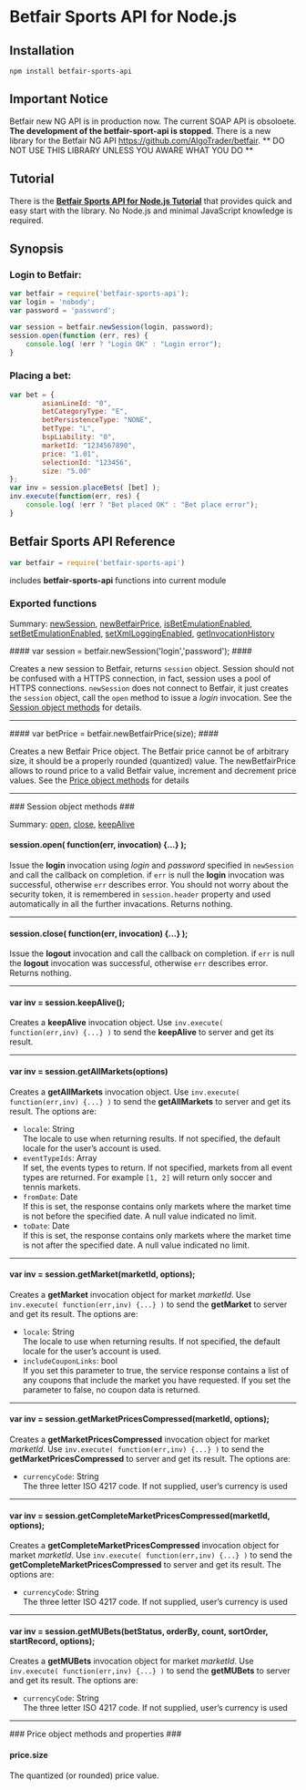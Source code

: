 # Betfair Sports API for Node.js

## Installation ##

    npm install betfair-sports-api

## Important Notice ##
 
Betfair new NG API is in production now. The current SOAP API is obsoloete. **The development of the betfair-sport-api is stopped**. There is 
a new library for the Betfair NG API https://github.com/AlgoTrader/betfair. ** DO NOT USE THIS LIBRARY UNLESS YOU AWARE WHAT YOU DO **

## Tutorial ##

There is the **[Betfair Sports API for Node.js Tutorial](https://github.com/AlgoTrader/betfair-sports-api/wiki)**
that provides quick and easy start with the library. No Node.js and minimal JavaScript knowledge is required.

## Synopsis ##

### Login to Betfair: ###
    
```JavaScript
var betfair = require('betfair-sports-api');
var login = 'nobody';
var password = 'password';

var session = betfair.newSession(login, password);
session.open(function (err, res) {
    console.log( !err ? "Login OK" : "Login error"); 
}
```

### Placing a bet: ###

```JavaScript
var bet = { 
        asianLineId: "0",
        betCategoryType: "E",
        betPersistenceType: "NONE",
        betType: "L",
        bspLiability: "0",
        marketId: "1234567890",
        price: "1.01",
        selectionId: "123456",
        size: "5.00"
};
var inv = session.placeBets( [bet] );
inv.execute(function(err, res) {
    console.log( !err ? "Bet placed OK" : "Bet place error"); 
}
```

## Betfair Sports API Reference ##

```JavaScript
var betfair = require('betfair-sports-api')
```

includes **betfair-sports-api** functions into current module

### Exported functions ###

Summary:
[newSession](#newSession), [newBetfairPrice](#newBetfairPrice), 
[isBetEmulationEnabled](#isBetEmulationEnabled), [setBetEmulationEnabled](#setBetEmulationEnabled),
[setXmlLoggingEnabled](#setXmlLoggingEnabled), [getInvocationHistory](#getInvocationHistory)

<a name='newSession'>
#### var session = betfair.newSession('login','password'); ####

Creates a new session to Betfair, returns `session` object. Session should not be confused with 
a HTTPS connection, in fact, session uses a pool of HTTPS connections. `newSession` does not connect to Betfair, 
it just creates the `session` object, call the `open` method to issue a *login* invocation.
See the [Session object methods](#sessionObjectMethods) for details.

-----------------------------------------------------------------------------------------------

<a name='newBetfairPrice'>
#### var betPrice = betfair.newBetfairPrice(size); ####

Creates a new Betfair Price object. The Betfair price cannot be of arbitrary size, it should 
be a properly rounded (quantized) value. The newBetfairPrice allows to round price to a valid Betfair value, 
increment and decrement price values. See the [Price object methods](#priceObjectMethods) for details

-----------------------------------------------------------------------------------------------

<a name='sessionObjectMethods'>
### Session object methods ###

Summary: [open](), [close](), [keepAlive]()

#### session.open( function(err, invocation) {...} ); ####

Issue the **login** invocation using *login* and *password* specified in `newSession` and 
call the callback on completion. if `err` is null the **login** invocation was successful, otherwise `err` 
describes error. You should not worry about the security token, it is remembered in `session.header` 
property and used automatically in all the further invacations. Returns nothing.

-----------------------------------------------------------------------------------------------


#### session.close( function(err, invocation) {...} ); ####

Issue the **logout** invocation and call the callback on completion. 
if `err` is null the **logout** invocation was successful, otherwise `err` 
describes error. Returns nothing.

-----------------------------------------------------------------------------------------------


#### var inv = session.keepAlive(); ####

Creates a **keepAlive** invocation object. Use `inv.execute( function(err,inv) {...} )` 
to send the **keepAlive** to server and get its result.

-----------------------------------------------------------------------------------------------

#### var inv = session.getAllMarkets(options) ####

Creates a **getAllMarkets** invocation object. Use `inv.execute( function(err,inv) {...} )` 
to send the **getAllMarkets** to server and get its result. 
The options are:<BR>
- `locale`: String<BR>
    The locale to use when returning results. If not specified, the default 
    locale for the user’s account is used.
- `eventTypeIds`: Array<BR>
    If set, the events types to return. If not specified, markets from all event types are returned.
    For example `[1, 2]` will return only soccer and tennis markets.
- `fromDate`: Date<BR>
    If this is set, the response contains only markets where the market time is not before 
    the specified date. A null value indicated no limit.
- `toDate`: Date<BR>
   If this is set, the response contains only markets where the market time is not after 
   the specified date. A null value indicated no limit. 

-----------------------------------------------------------------------------------------------

#### var inv = session.getMarket(marketId, options); ####

Creates a **getMarket** invocation object for market *marketId*. Use `inv.execute( function(err,inv) {...} )` 
to send the **getMarket** to server and get its result. 
The options are:<BR>
- `locale`: String<BR>
    The locale to use when returning results. If not specified, the default 
    locale for the user’s account is used.
- `includeCouponLinks`: bool<BR>
    If you set this parameter to true, the service response contains a list of any 
    coupons that include the market you have requested. If you set the parameter 
    to false, no coupon data is returned.

-----------------------------------------------------------------------------------------------

#### var inv = session.getMarketPricesCompressed(marketId, options); ####

Creates a **getMarketPricesCompressed** invocation object for market *marketId*. 
Use `inv.execute( function(err,inv) {...} )`  to send the **getMarketPricesCompressed** to server 
and get its result. 
The options are:<BR>
- `currencyCode`: String<BR>
    The three letter ISO 4217 code. If not supplied, user’s currency is used

-----------------------------------------------------------------------------------------------

#### var inv = session.getCompleteMarketPricesCompressed(marketId, options); ####

Creates a **getCompleteMarketPricesCompressed** invocation object for market *marketId*. 
Use `inv.execute( function(err,inv) {...} )`  to send the **getCompleteMarketPricesCompressed** to server 
and get its result. 
The options are:<BR>
- `currencyCode`: String<BR>
    The three letter ISO 4217 code. If not supplied, user’s currency is used

-----------------------------------------------------------------------------------------------

#### var inv = session.getMUBets(betStatus, orderBy, count, sortOrder, startRecord, options); ####

Creates a **getMUBets** invocation object for market *marketId*. 
Use `inv.execute( function(err,inv) {...} )`  to send the **getMUBets** to server 
and get its result. 
The options are:<BR>
- `currencyCode`: String<BR>
    The three letter ISO 4217 code. If not supplied, user’s currency is used

-----------------------------------------------------------------------------------------------

<a name='priceObjectMethods'>
### Price object methods and properties ###

#### price.size ####

The quantized (or rounded) price value.


